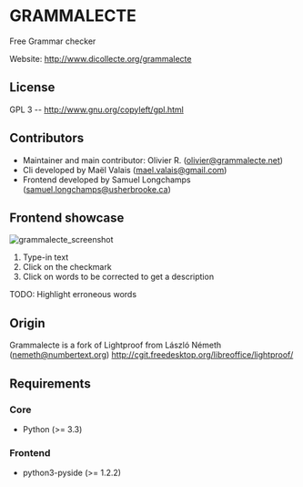 # GRAMMALECTE
Free Grammar checker

Website: http://www.dicollecte.org/grammalecte

## License
GPL 3 -- http://www.gnu.org/copyleft/gpl.html

## Contributors
* Maintainer and main contributor: Olivier R. (olivier@grammalecte.net)
* Cli developed by Maël Valais (mael.valais@gmail.com)
* Frontend developed by Samuel Longchamps (samuel.longchamps@usherbrooke.ca)

## Frontend showcase
![grammalecte_screenshot](https://cloud.githubusercontent.com/assets/5256911/19228484/b9f2b250-8e93-11e6-88a0-26217764dcbc.png)

1) Type-in text
2) Click on the checkmark
3) Click on words to be corrected to get a description

TODO: Highlight erroneous words

## Origin
Grammalecte is a fork of Lightproof
    from László Németh (nemeth@numbertext.org)
    http://cgit.freedesktop.org/libreoffice/lightproof/

## Requirements
### Core
* Python (>= 3.3)

### Frontend
* python3-pyside (>= 1.2.2)
